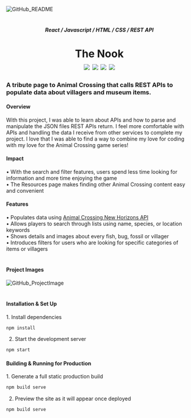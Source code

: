 ![GitHub_README](https://user-images.githubusercontent.com/73635827/175396287-d4814333-ded9-40fa-acfe-a1ce52f770d9.png)
<h1></h1>

<h5 align="center">React / Javascript / HTML / CSS / REST API</h5>
<h1 align="center">The Nook<br>
  <a href="http://thenook.arianadaris.com/" target="_blank"><img src="https://img.shields.io/badge/View Website-informational?style=flat&logo=java&logoColor=white&color=007C74" /></a>
  <a href="http://www.arianadaris.com/work/the-nook" target="_blank"><img src="https://img.shields.io/badge/Read About Project-informational?style=flat&logo=java&logoColor=white&color=007C74" /></a>
  <a href="https://www.figma.com/file/EidEBC7pvg0nDUnJze5NJb/The-Nook?node-id=0%3A1" target="_blank"><img src="https://img.shields.io/badge/View Prototype-informational?style=flat&logo=java&logoColor=white&color=007C74" /></a>
  <a href="https://dribbble.com/shots/18566874-The-Nook-Animal-Crossing-Tribute-Project" target="_blank"><img src="https://img.shields.io/badge/View Dribbble-informational?style=flat&logo=java&logoColor=white&color=007C74" /></a>
</h1>

<h3>A tribute page to Animal Crossing that calls REST APIs to populate data about villagers and museum items.</h3>

<h4>Overview</h4>
<p>With this project, I was able to learn about APIs and how to parse and manipulate the JSON files REST APIs return. I feel more comfortable with APIs and handling the data I receive from other services to complete my project. I love that I was able to find a way to combine my love for coding with my love for the Animal Crossing game series!</p>

<h4>Impact</h4>
  • With the search and filter features, users spend less time looking for information and more time enjoying the game<br>
  • The Resources page makes finding other Animal Crossing content easy and convenient<br>

<h4>Features</h4>
  • Populates data using <a href="http://acnhapi.com/">Animal Crossing New Horizons API</a><br>
  • Allows players to search through lists using name, species, or location keywords<br>
  • Shows details and images about every fish, bug, fossil or villager<br>
  • Introduces filters for users who are looking for specific categories of items or villagers<br>
<h1></h1>

<h4>Project Images</h4>

![GitHub_ProjectImage](https://user-images.githubusercontent.com/73635827/175422792-d3887a99-0ac5-4734-a346-d85c2e566709.png)

<h1></h1>

<h4>Installation & Set Up</h4>
1. Install dependencies

```sh
npm install
```

2. Start the development server

```sh
npm start
```

<h4>Building & Running for Production</h4>
1. Generate a full static production build

```sh
npm build serve
```

2. Preview the site as it will appear once deployed

```sh
npm build serve
```

